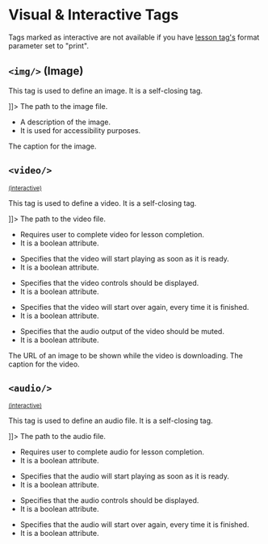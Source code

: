 # Visual & Interactive Tags

<warning id="interactive-warning">
<p>Tags marked as interactive are not available if you have <a href="Core-Structure-Tags.md#lesson">lesson tag's</a> format parameter set to "print".</p>
</warning>

## `<img/>` (Image)

This tag is used to define an image. It is a self-closing tag.

<code-block lang="xml">
<![CDATA[
<img src="path/to/image.jpg" alt="Description of the image" />
]]>
</code-block>

<chapter title="Parameters" collapsible="true">
<deflist type="full">
<def title="src (required)">
The path to the image file.
</def>
<def title="alt (required)">
<ul>
<li>A description of the image.</li>
<li>It is used for accessibility purposes.</li>
</ul>
</def>
<def title="caption">
The caption for the image.
</def>
</deflist>
</chapter>

## `<video/>` 

<a href="#interactive-warning"><small>(interactive)</small></a>

This tag is used to define a video. It is a self-closing tag.

<code-block lang="xml">
<![CDATA[
<video src="path/to/video.mp4" />
]]>
</code-block>

<chapter title="Parameters" collapsible="true">
<deflist type="full">
<def title="src (required)">
The path to the video file.
</def>
<def title="required">
<ul>
<li>Requires user to complete video for lesson completion.</li>
<li>It is a boolean attribute.</li>
</ul>
</def>
<def title="autoplay">
<ul>
<li>Specifies that the video will start playing as soon as it is ready.</li>
<li>It is a boolean attribute.</li>
</ul>
</def>
<def title="controls">
<ul>
<li>Specifies that the video controls should be displayed.</li>
<li>It is a boolean attribute.</li>
</ul>
</def>
<def title="loop">
<ul>
<li>Specifies that the video will start over again, every time it is finished.</li>
<li>It is a boolean attribute.</li>
</ul>
</def>
<def title="muted">
<ul>
<li>Specifies that the audio output of the video should be muted.</li>
<li>It is a boolean attribute.</li>
</ul>
</def>
<def title="poster">
The URL of an image to be shown while the video is downloading.
</def>
<def title="caption">
The caption for the video.
</def>
</deflist>
</chapter>

## `<audio/>`

<a href="#interactive-warning"><small>(interactive)</small></a>

This tag is used to define an audio file. It is a self-closing tag.

<code-block lang="xml">
<![CDATA[
<audio src="path/to/audio.mp3" />
]]>
</code-block>

<chapter title="Parameters" collapsible="true">
<deflist type="full">
<def title="src (required)">
The path to the audio file.
</def>
<def title="required">
<ul>
<li>Requires user to complete audio for lesson completion.</li>
<li>It is a boolean attribute.</li>
</ul>
</def>
<def title="autoplay">
<ul>
<li>Specifies that the audio will start playing as soon as it is ready.</li>
<li>It is a boolean attribute.</li>
</ul>
</def>
<def title="controls">
<ul>
<li>Specifies that the audio controls should be displayed.</li>
<li>It is a boolean attribute.</li>
</ul>
</def>
<def title="loop">
<ul>
<li>Specifies that the audio will start over again, every time it is finished.</li>
<li>It is a boolean attribute.</li>
</ul>
</def>
</deflist>
</chapter>